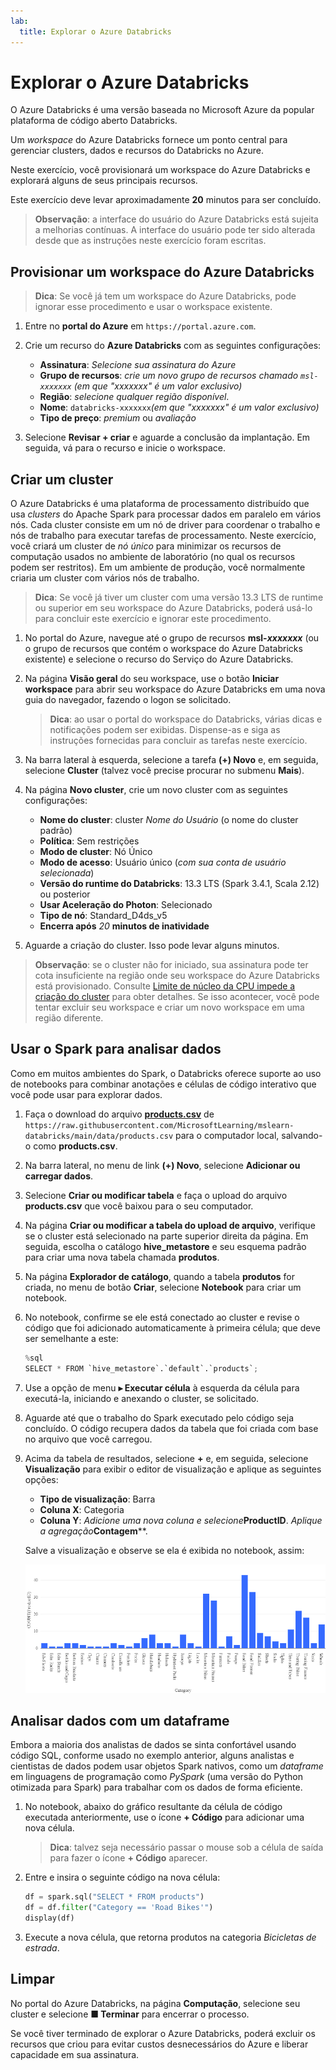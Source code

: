 ```yaml
---
lab:
  title: Explorar o Azure Databricks
---
```


# Explorar o Azure Databricks

O Azure Databricks é uma versão baseada no Microsoft Azure da popular plataforma de código aberto Databricks.

Um *workspace* do Azure Databricks fornece um ponto central para gerenciar clusters, dados e recursos do Databricks no Azure.

Neste exercício, você provisionará um workspace do Azure Databricks e explorará alguns de seus principais recursos. 

Este exercício deve levar aproximadamente **20** minutos para ser concluído.

> **Observação**: a interface do usuário do Azure Databricks está sujeita a melhorias contínuas. A interface do usuário pode ter sido alterada desde que as instruções neste exercício foram escritas.

## Provisionar um workspace do Azure Databricks

> **Dica**: Se você já tem um workspace do Azure Databricks, pode ignorar esse procedimento e usar o workspace existente.

1. Entre no **portal do Azure** em `https://portal.azure.com`.
2. Crie um recurso do **Azure Databricks** com as seguintes configurações:
    - **Assinatura**: *Selecione sua assinatura do Azure*
    - **Grupo de recursos**: *crie um novo grupo de recursos chamado `msl-xxxxxxx` (em que "xxxxxxx" é um valor exclusivo)*
    - **Região**: *selecione qualquer região disponível*.
    - **Nome**: `databricks-xxxxxxx`*(em que "xxxxxxx" é um valor exclusivo)*
    - **Tipo de preço**: *premium* ou *avaliação*

3. Selecione **Revisar + criar** e aguarde a conclusão da implantação. Em seguida, vá para o recurso e inicie o workspace.

## Criar um cluster

O Azure Databricks é uma plataforma de processamento distribuído que usa *clusters* do Apache Spark para processar dados em paralelo em vários nós. Cada cluster consiste em um nó de driver para coordenar o trabalho e nós de trabalho para executar tarefas de processamento. Neste exercício, você criará um cluster de *nó único* para minimizar os recursos de computação usados no ambiente de laboratório (no qual os recursos podem ser restritos). Em um ambiente de produção, você normalmente criaria um cluster com vários nós de trabalho.

> **Dica**: Se você já tiver um cluster com uma versão 13.3 LTS de runtime ou superior em seu workspace do Azure Databricks, poderá usá-lo para concluir este exercício e ignorar este procedimento.

1. No portal do Azure, navegue até o grupo de recursos **msl-*xxxxxxx*** (ou o grupo de recursos que contém o workspace do Azure Databricks existente) e selecione o recurso do Serviço do Azure Databricks.
1. Na página **Visão geral** do seu workspace, use o botão **Iniciar workspace** para abrir seu workspace do Azure Databricks em uma nova guia do navegador, fazendo o logon se solicitado.

    > **Dica**: ao usar o portal do workspace do Databricks, várias dicas e notificações podem ser exibidas. Dispense-as e siga as instruções fornecidas para concluir as tarefas neste exercício.

1. Na barra lateral à esquerda, selecione a tarefa **(+) Novo** e, em seguida, selecione **Cluster** (talvez você precise procurar no submenu **Mais**).
1. Na página **Novo cluster**, crie um novo cluster com as seguintes configurações:
    - **Nome do cluster**: cluster *Nome do Usuário* (o nome do cluster padrão)
    - **Política**: Sem restrições
    - **Modo de cluster**: Nó Único
    - **Modo de acesso**: Usuário único (*com sua conta de usuário selecionada*)
    - **Versão do runtime do Databricks**: 13.3 LTS (Spark 3.4.1, Scala 2.12) ou posterior
    - **Usar Aceleração do Photon**: Selecionado
    - **Tipo de nó**: Standard_D4ds_v5
    - **Encerra após** *20* **minutos de inatividade**

1. Aguarde a criação do cluster. Isso pode levar alguns minutos.

> **Observação**: se o cluster não for iniciado, sua assinatura pode ter cota insuficiente na região onde seu workspace do Azure Databricks está provisionado. Consulte [Limite de núcleo da CPU impede a criação do cluster](https://docs.microsoft.com/azure/databricks/kb/clusters/azure-core-limit) para obter detalhes. Se isso acontecer, você pode tentar excluir seu workspace e criar um novo workspace em uma região diferente.

## Usar o Spark para analisar dados

Como em muitos ambientes do Spark, o Databricks oferece suporte ao uso de notebooks para combinar anotações e células de código interativo que você pode usar para explorar dados.

1. Faça o download do arquivo [**products.csv**](https://raw.githubusercontent.com/MicrosoftLearning/mslearn-databricks/main/data/products.csv) de `https://raw.githubusercontent.com/MicrosoftLearning/mslearn-databricks/main/data/products.csv` para o computador local, salvando-o como **products.csv**.
1. Na barra lateral, no menu de link **(+) Novo**, selecione **Adicionar ou carregar dados**.
1. Selecione **Criar ou modificar tabela** e faça o upload do arquivo **products.csv** que você baixou para o seu computador.
1. Na página **Criar ou modificar a tabela do upload de arquivo**, verifique se o cluster está selecionado na parte superior direita da página. Em seguida, escolha o catálogo **hive_metastore** e seu esquema padrão para criar uma nova tabela chamada **produtos**.
1. Na página **Explorador de catálogo**, quando a tabela **produtos** for criada, no menu de botão **Criar**, selecione **Notebook** para criar um notebook.
1. No notebook, confirme se ele está conectado ao cluster e revise o código que foi adicionado automaticamente à primeira célula; que deve ser semelhante a este:

    ```python
    %sql
    SELECT * FROM `hive_metastore`.`default`.`products`;
    ```

1. Use a opção de menu **&#9656; Executar célula** à esquerda da célula para executá-la, iniciando e anexando o cluster, se solicitado.
1. Aguarde até que o trabalho do Spark executado pelo código seja concluído. O código recupera dados da tabela que foi criada com base no arquivo que você carregou.
1. Acima da tabela de resultados, selecione **+** e, em seguida, selecione **Visualização** para exibir o editor de visualização e aplique as seguintes opções:
    - **Tipo de visualização**: Barra
    - **Coluna X**: Categoria
    - **Coluna Y**: *Adicione uma nova coluna e selecione***ProductID**. *Aplique a agregação***Contagem****.

    Salve a visualização e observe se ela é exibida no notebook, assim:

    ![Um gráfico de barras mostrando contagens de produtos por categoria](./images/databricks-chart.png)

## Analisar dados com um dataframe

Embora a maioria dos analistas de dados se sinta confortável usando código SQL, conforme usado no exemplo anterior, alguns analistas e cientistas de dados podem usar objetos Spark nativos, como um *dataframe* em linguagens de programação como *PySpark* (uma versão do Python otimizada para Spark) para trabalhar com os dados de forma eficiente.

1. No notebook, abaixo do gráfico resultante da célula de código executada anteriormente, use o ícone **+ Código** para adicionar uma nova célula.

    > **Dica**: talvez seja necessário passar o mouse sob a célula de saída para fazer o ícone **+ Código** aparecer.

1. Entre e insira o seguinte código na nova célula:

    ```python
    df = spark.sql("SELECT * FROM products")
    df = df.filter("Category == 'Road Bikes'")
    display(df)
    ```

1. Execute a nova célula, que retorna produtos na categoria *Bicicletas de estrada*.

## Limpar

No portal do Azure Databricks, na página **Computação**, selecione seu cluster e selecione **&#9632; Terminar** para encerrar o processo.

Se você tiver terminado de explorar o Azure Databricks, poderá excluir os recursos que criou para evitar custos desnecessários do Azure e liberar capacidade em sua assinatura.
